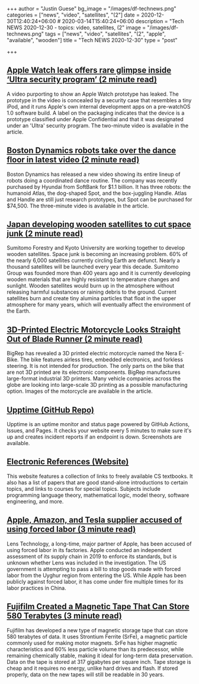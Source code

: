 +++
author = "Justin Guese"
bg_image = "/images/df-technews.png"
categories = ["news", "video", "satellites", "(2"]
date = 2020-12-30T12:40:24+06:00 # 2020-03-14T15:40:24+06:00
description = "Tech NEWS 2020-12-30 - topics: video, satellites, (2"
image = "/images/df-technews.png"
tags = ["news", "video", "satellites", "(2", "apple", "available", "wooden"]
title = "Tech NEWS 2020-12-30"
type = "post"

+++

## [Apple Watch leak offers rare glimpse inside ‘Ultra security program’ (2 minute read)](https://www.theverge.com/2020/12/29/22204270/apple-watch-pvt-ultra-security-program-prototype/1/01000176b354dc4d-8c160dbc-6f5c-4c3a-b1d2-d18297a58395-000000/fUe0A5P27_wrqosG4dRpgMT3PuQoCi4MKWH0eaoWfUU=173)

A video purporting to show an Apple Watch prototype has leaked. The prototype in the video is concealed by a security case that resembles a tiny iPod, and it runs Apple's own internal development apps on a pre-watchOS 1.0 software build. A label on the packaging indicates that the device is a prototype classified under Apple Confidential and that it was designated under an 'Ultra' security program. The two-minute video is available in the article.

## [Boston Dynamics robots take over the dance floor in latest video (2 minute read)](https://www.theverge.com/tldr/2020/12/29/22205055/boston-dynamics-robots-spot-atlas-handle-dancing-video/1/01000176b354dc4d-8c160dbc-6f5c-4c3a-b1d2-d18297a58395-000000/iPuZnZhLtqv3WnZZ4lWpe-2h7kGEbCP9rWMu84hcVC4=173)

Boston Dynamics has released a new video showing its entire lineup of robots doing a coordinated dance routine. The company was recently purchased by Hyundai from SoftBank for $1.1 billion. It has three robots: the humanoid Atlas, the dog-shaped Spot, and the box-juggling Handle. Atlas and Handle are still just research prototypes, but Spot can be purchased for $74,500. The three-minute video is available in the article.

## [Japan developing wooden satellites to cut space junk (2 minute read)](https://www.bbc.com/news/business-55463366/1/01000176b354dc4d-8c160dbc-6f5c-4c3a-b1d2-d18297a58395-000000/UC_QkUu09uOBS2BF5u4adFeICLyuBnOC8t6DU4AzQpY=173)

Sumitomo Forestry and Kyoto University are working together to develop wooden satellites. Space junk is becoming an increasing problem. 60% of the nearly 6,000 satellites currently circling Earth are defunct. Nearly a thousand satellites will be launched every year this decade. Sumitomo Group was founded more than 400 years ago and it is currently developing wooden materials that are highly resistant to temperature changes and sunlight. Wooden satellites would burn up in the atmosphere without releasing harmful substances or raining debris to the ground. Current satellites burn and create tiny alumina particles that float in the upper atmosphere for many years, which will eventually affect the environment of the Earth.

## [3D-Printed Electric Motorcycle Looks Straight Out of Blade Runner (2 minute read)](https://interestingengineering.com/3d-printed-electric-motorcycle-looks-straight-out-of-blade-runner/1/01000176b354dc4d-8c160dbc-6f5c-4c3a-b1d2-d18297a58395-000000/X6a3HoILWdr7KNTEpJf2UVm51ArXV43OnmM2sTbROIw=173)

BigRep has revealed a 3D printed electric motorcycle named the Nera E-Bike. The bike features airless tires, embedded electronics, and forkless steering. It is not intended for production. The only parts on the bike that are not 3D printed are its electronic components. BigRep manufactures large-format industrial 3D printers. Many vehicle companies across the globe are looking into large-scale 3D printing as a possible manufacturing option. Images of the motorcycle are available in the article.

## [Upptime  (GitHub Repo)](https://github.com/upptime/upptime/1/01000176b354dc4d-8c160dbc-6f5c-4c3a-b1d2-d18297a58395-000000/jpM0UCFLLVjF2lTKdjhoDM99SrlDIFlz9kNXXfcSVO8=173)

Upptime is an uptime monitor and status page powered by GitHub Actions, Issues, and Pages. It checks your website every 5 minutes to make sure it's up and creates incident reports if an endpoint is down. Screenshots are available.

## [Electronic References (Website)](https://csgordon.github.io/books.html/1/01000176b354dc4d-8c160dbc-6f5c-4c3a-b1d2-d18297a58395-000000/7KGeOGEga1RC4-TUdRAwRubA-ZPbbO1lvIJvUVF2UYM=173)

This website features a collection of links to freely available CS textbooks. It also has a list of papers that are good stand-alone introductions to certain topics, and links to courses for special topics. Subjects include programming language theory, mathematical logic, model theory, software engineering, and more.

## [Apple, Amazon, and Tesla supplier accused of using forced labor (3 minute read)](https://www.engadget.com/apple-amazon-tesla-suppier-forced-labor-accusations-163641059.html/1/01000176b354dc4d-8c160dbc-6f5c-4c3a-b1d2-d18297a58395-000000/p8H59mvjeDrO7qWnDjRTCsORAZQMQPJeweOOXR1XIlI=173)

Lens Technology, a long-time, major partner of Apple, has been accused of using forced labor in its factories. Apple conducted an independent assessment of its supply chain in 2019 to enforce its standards, but is unknown whether Lens was included in the investigation. The US government is attempting to pass a bill to stop goods made with forced labor from the Uyghur region from entering the US. While Apple has been publicly against forced labor, it has come under fire multiple times for its labor practices in China.

## [Fujifilm Created a Magnetic Tape That Can Store 580 Terabytes (3 minute read)](https://petapixel.com/2020/12/26/fujifilm-created-a-magnetic-tape-that-can-store-580-terabytes//1/01000176b354dc4d-8c160dbc-6f5c-4c3a-b1d2-d18297a58395-000000/lDiRFdqJz5XPeV7ekXwJfmbgxy7fdKpPQb6Hy9G0MVc=173)

Fujifilm has developed a new type of magnetic storage tape that can store 580 terabytes of data. It uses Strontium Ferrite (SrFe), a magnetic particle commonly used for making motor magnets. SrFe has higher magnetic characteristics and 60% less particle volume than its predecessor, while remaining chemically stable, making it ideal for long-term data preservation. Data on the tape is stored at 317 gigabytes per square inch. Tape storage is cheap and it requires no energy, unlike hard drives and flash. If stored properly, data on the new tapes will still be readable in 30 years.

